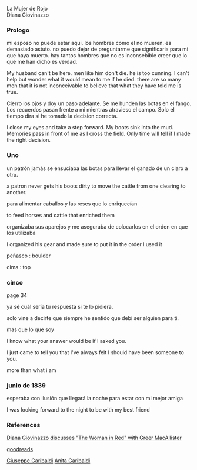 
La Mujer de Rojo   
Diana Giovinazzo

### Prologo

mi esposo no puede estar aqui. los hombres como el no mueren. es demasiado astuto.  no puedo dejar de preguntarme que significaria para mi que haya muerto.  hay tantos hombres que no es inconsebible creer que lo que me han dicho es verdad.

My husband can't be here. men like him don't die. he is too cunning. I can't help but wonder what it would mean to me if he died. there are so many men that it is not inconceivable to believe that what they have told me is true.

Cierro los ojos y doy un paso adelante.  Se me hunden las botas en el fango.  Los recuerdos pasan frente a mi mientras atravieso el campo.  Solo el tiempo dira si he tomado la decision correcta.

I close my eyes and take a step forward. My boots sink into the mud. Memories pass in front of me as I cross the field. Only time will tell if I made the right decision.

### Uno

un patrón jamás se ensuciaba las botas para llevar el ganado de un claro a otro.

a patron never gets his boots dirty to move the cattle from one clearing to another.

para alimentar caballos y las reses que lo enriquecían

to feed horses and cattle that enriched them

organizaba sus aparejos y me aseguraba de colocarlos en el orden en que los utilizaba

I organized his gear and made sure to put it in the order I used it

peñasco : boulder

cima : top

### cinco

page 34

ya sé cuál sería tu respuesta si te lo pidiera.

solo vine a decirte que siempre he sentido que debi ser alguien para ti.

mas que lo que soy

I know what your answer would be if I asked you.

I just came to tell you that I've always felt I should have been someone to you.

more than what i am

### junio de 1839

esperaba con ilusión que llegará la noche para estar con mi mejor amiga

I was looking forward to the night to be with my best friend

### References

[Diana Giovinazzo discusses "The Woman in Red" with Greer MacAllister](https://www.youtube.com/watch?v=jLddoRR5fD0)

[goodreads](https://www.goodreads.com/en/book/show/49089434)

[Giuseppe Garibaldi](https://en.wikipedia.org/wiki/Giuseppe_Garibaldi)
[Anita Garibaldi](https://en.wikipedia.org/wiki/Anita_Garibaldi)
